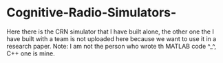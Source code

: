 # Cognitive-Radio-Simulators-
Here there is the CRN simulator that I have built alone, the other one the I have built with a team is not uploaded here because we want to use it in a research paper.
Note: I am not the person who wrote th MATLAB code ^_^, C++ one is mine. 
